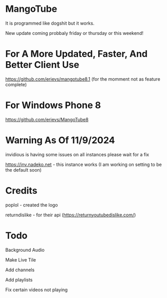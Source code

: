 # MangoTube

It is programmed like dogshit but it works.

New update coming probbaly friday or thursday or this weekend! 

# For A More Updated, Faster, And Better Client Use

https://github.com/erievs/mangotube8.1 (for the momment not as feature complete)

# For Windows Phone 8

https://github.com/erievs/MangoTube8

# Warning As Of 11/9/2024

invidious is having some issues on all instances please wait for a fix

https://inv.nadeko.net - this instance works (I am working on setting to be the default soon)

# Credits

poplol - created the logo

returndislike - for their api (https://returnyoutubedislike.com/)

# Todo

Background Audio

Make Live Tile

Add channels

Add playlists

Fix certain videos not playing

